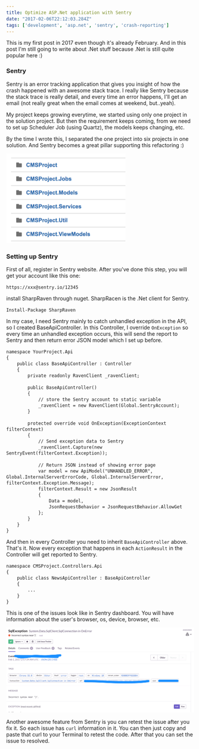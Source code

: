 ```yaml
---
title: Optimize ASP.Net application with Sentry
date: "2017-02-06T22:12:03.284Z"
tags: ['development', 'asp.net', 'sentry', 'crash-reporting']	
---
```


This is my first post in 2017 even though it's already February. And in this post I'm still going to write about .Net stuff because .Net is still quite popular here :)

### Sentry

Sentry is an error tracking application that gives you insight of how the crash happened with an awesome stack trace. I really like Sentry because the stack trace is really detail, and every time an error happens, I'll get an email (not really great when the email comes at weekend, but..yeah).

My project keeps growing everytime, we started using only one project in the solution project. But then the requirement keeps coming, from we need to set up Scheduler Job (using Quartz), the models keeps changing, etc.

By the time I wrote this, I separated the one project into six projects in one solution. And Sentry becomes a great pillar supporting this refactoring :)

![option](../images/net-screenshot.png)

### Setting up Sentry

First of all, register in Sentry website. After you've done this step, you will get your account like this one:

```
https://xxx@sentry.io/12345
```

install SharpRaven through nuget. SharpRacen is the .Net client for Sentry.

```
Install-Package SharpRaven
```

In my case, I need Sentry mainly to catch unhandled exception in the API, so I created BaseApiController. In this Controller, I override `OnException` so every time an unhandled exception occurs, this will send the report to Sentry and then return error JSON model which I set up before.

```
namespace YourProject.Api
{
    public class BaseApiController : Controller
    {
        private readonly RavenClient _ravenClient;

        public BaseApiController()
        {
            // store the Sentry account to static variable 
            _ravenClient = new RavenClient(Global.SentryAccount);
        }

        protected override void OnException(ExceptionContext filterContext)
        {
            // Send exception data to Sentry
            _ravenClient.Capture(new SentryEvent(filterContext.Exception));
            
            // Return JSON instead of showing error page
            var model = new ApiModel("UNHANDLED_ERROR", Global.InternalServerErrorCode, Global.InternalServerError, filterContext.Exception.Message);
            filterContext.Result = new JsonResult
            {
                Data = model,
                JsonRequestBehavior = JsonRequestBehavior.AllowGet
            };      
        }
    }
}
```

And then in every Controller you need to inherit `BaseApiController` above. That's it. Now every exception that happens in each `ActionResult` in the Controller will get reported to Sentry.

```
namespace CMSProject.Controllers.Api
{
    public class NewsApiController : BaseApiController
    {
        ...
    }
}
```

This is one of the issues look like in Sentry dashboard. You will have information about the user's browser, os, device, browser, etc.

![exc1](../images/exc1.png)

Another awesome feature from Sentry is you can retest the issue after you fix it. So each issue has `curl` information in it. You can then just copy and paste that curl to your Terminal to retest the code. After that you can set the issue to resolved.
